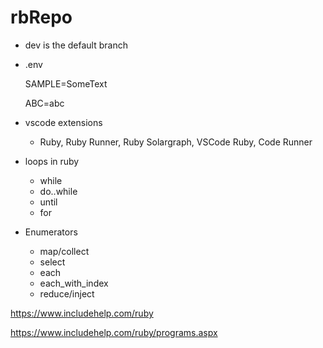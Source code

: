 # rbRepo

* dev is the default branch
* .env 

  SAMPLE=SomeText

  ABC=abc
* vscode extensions

  * Ruby, Ruby Runner, Ruby Solargraph, VSCode Ruby, Code Runner
* loops in ruby

  * while
  * do..while
  * until
  * for
* Enumerators

  * map/collect
  * select
  * each
  * each_with_index
  * reduce/inject

https://www.includehelp.com/ruby

https://www.includehelp.com/ruby/programs.aspx
